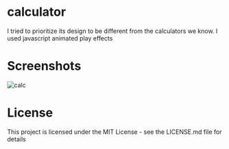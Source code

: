 # calculator
I tried to prioritize its design to be different from the calculators we know. I used javascript animated play effects

# Screenshots

![calc](https://user-images.githubusercontent.com/49809450/102020542-ea436a80-3d8a-11eb-9ad9-6b40ea28e61e.PNG)

# License

This project is licensed under the MIT License - see the LICENSE.md file for details



